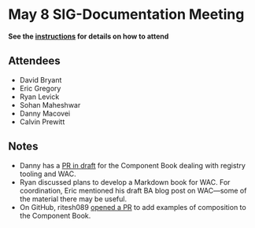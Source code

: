 # May 8 SIG-Documentation Meeting

**See the [instructions](../README.md) for details on how to attend**

## Attendees

* David Bryant
* Eric Gregory
* Ryan Levick
* Sohan Maheshwar
* Danny Macovei
* Calvin Prewitt

## Notes

* Danny has a [PR in draft](https://github.com/bytecodealliance/component-docs/pull/129) for the Component Book dealing with registry tooling and WAC.
* Ryan discussed plans to develop a Markdown book for WAC. For coordination, Eric mentioned his draft BA blog post on WAC&mdash;some of the material there may be useful.
* On GitHub, ritesh089 [opened a PR](https://github.com/bytecodealliance/component-docs/pull/135) to add examples of composition to the Component Book.

